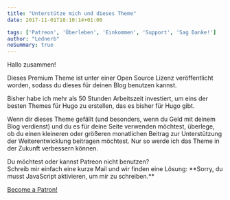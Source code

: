 ```yaml
---
title: "Unterstütze mich und dieses Theme"
date: 2017-11-01T18:10:14+01:00

tags: ['Patreon', 'Überleben', 'Einkommen', 'Support', 'Sag Danke!']
author: "Lednerb"
noSummary: true
---
```

Hallo zusammen!

Dieses Premium Theme ist unter einer Open Source Lizenz veröffentlicht worden, sodass du dieses für deinen Blog benutzen kannst.

Bisher habe ich mehr als 50 Stunden Arbeitszeit investiert, um eins der besten Themes für Hugo zu erstellen, das es bisher für Hugo gibt.

Wenn dir dieses Theme gefällt (und besonders, wenn du Geld mit deinem Blog verdienst) und du es für deine Seite verwenden möchtest, überlege, ob du einen kleineren oder größeren monatlichen Beitrag zur Unterstützung der Weiterentwicklung beitragen möchtest. Nur so werde ich das Theme in der Zukunft verbessern können.

Du möchtest oder kannst Patreon nicht benutzen? <br>
Schreib mir einfach eine kurze Mail und wir finden eine Lösung:
**<script type="text/javascript" language="javascript">
<!--
// Email obfuscator script 2.1 by Tim Williams, University of Arizona
// Random encryption key feature coded by Andrew Moulden
// This code is freeware provided these four comment lines remain intact
// A wizard to generate this code is at http://www.jottings.com/obfuscator/
{ coded = "q5ep@HpeNp7r.ep"
  key = "chwYVt96OnuyrHsqfdCXiEKQNJD72UmoevAFkRTx4zZP0L5paGMjWgBI8S1bl3"
  shift=coded.length
  link=""
  for (i=0; i<coded.length; i++) {
    if (key.indexOf(coded.charAt(i))==-1) {
      ltr = coded.charAt(i)
      link += (ltr)
    }
    else {
      ltr = (key.indexOf(coded.charAt(i))-shift+key.length) % key.length
      link += (key.charAt(ltr))
    }
  }
document.write("<a href='mailto:"+link+"'>"+link+"</a>")
}
//-->
</script><noscript>Sorry, du musst JavaScript aktivieren, um mir zu schreiben.</noscript>**



<div style="position:relative; height: 36px; overflow:hidden"><a href="https://www.patreon.com/bePatron?u=8214142" data-patreon-widget-type="become-patron-button">Become a Patron!</a><script async src="https://c6.patreon.com/becomePatronButton.bundle.js"></script></div>

